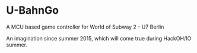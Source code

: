 # U-BahnGo

A MCU based game controller for World of Subway 2 - U7 Berlin

An imagination since summer 2015, which will come true during HackOH/IO summer.
